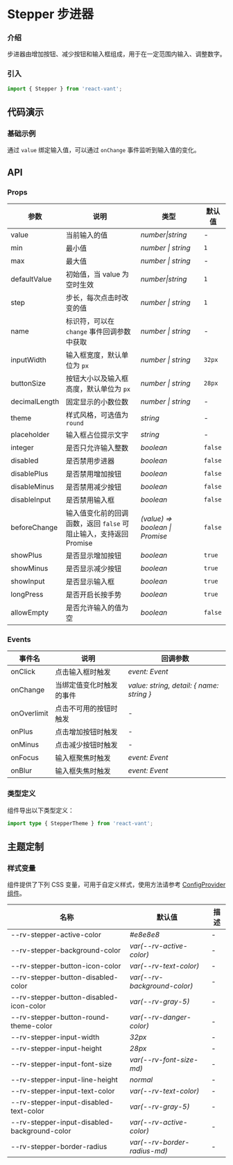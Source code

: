 # Stepper 步进器

### 介绍

步进器由增加按钮、减少按钮和输入框组成，用于在一定范围内输入、调整数字。

### 引入

```js
import { Stepper } from 'react-vant';
```

## 代码演示

### 基础示例

通过 `value` 绑定输入值，可以通过 `onChange` 事件监听到输入值的变化。

<code title="基础示例" src="./demo/base.tsx"></code>

## API

### Props

| 参数 | 说明 | 类型 | 默认值 |
| --- | --- | --- | --- |
| value | 当前输入的值 | _number\|string_ | - |
| min | 最小值 | _number \| string_ | `1` |
| max | 最大值 | _number \| string_ | - |
| defaultValue | 初始值，当 value 为空时生效 | _number\|string_ | `1` |
| step | 步长，每次点击时改变的值 | _number \| string_ | `1` |
| name | 标识符，可以在 `change` 事件回调参数中获取 | _number \| string_ | - |
| inputWidth | 输入框宽度，默认单位为 `px` | _number \| string_ | `32px` |
| buttonSize | 按钮大小以及输入框高度，默认单位为 `px` | _number \| string_ | `28px` |
| decimalLength | 固定显示的小数位数 | _number \| string_ | - |
| theme | 样式风格，可选值为 `round` | _string_ | - |
| placeholder | 输入框占位提示文字 | _string_ | - |
| integer | 是否只允许输入整数 | _boolean_ | `false` |
| disabled | 是否禁用步进器 | _boolean_ | `false` |
| disablePlus | 是否禁用增加按钮 | _boolean_ | `false` |
| disableMinus | 是否禁用减少按钮 | _boolean_ | `false` |
| disableInput | 是否禁用输入框 | _boolean_ | `false` |
| beforeChange | 输入值变化前的回调函数，返回 `false` 可阻止输入，支持返回 Promise | _(value) => boolean \| Promise_ | `false` |
| showPlus | 是否显示增加按钮 | _boolean_ | `true` |
| showMinus | 是否显示减少按钮 | _boolean_ | `true` |
| showInput | 是否显示输入框 | _boolean_ | `true` |
| longPress | 是否开启长按手势 | _boolean_ | `true` |
| allowEmpty | 是否允许输入的值为空 | _boolean_ | `false` |

### Events

| 事件名      | 说明                     | 回调参数                                  |
| ----------- | ------------------------ | ----------------------------------------- |
| onClick     | 点击输入框时触发         | _event: Event_                            |
| onChange    | 当绑定值变化时触发的事件 | _value: string, detail: { name: string }_ |
| onOverlimit | 点击不可用的按钮时触发   | -                                         |
| onPlus      | 点击增加按钮时触发       | -                                         |
| onMinus     | 点击减少按钮时触发       | -                                         |
| onFocus     | 输入框聚焦时触发         | _event: Event_                            |
| onBlur      | 输入框失焦时触发         | _event: Event_                            |

### 类型定义

组件导出以下类型定义：

```ts
import type { StepperTheme } from 'react-vant';
```

## 主题定制

### 样式变量

组件提供了下列 CSS 变量，可用于自定义样式，使用方法请参考 [ConfigProvider 组件](#/zh-CN/config-provider)。

| 名称                                         | 默认值                       | 描述 |
| -------------------------------------------- | ---------------------------- | ---- |
| --rv-stepper-active-color                    | _#e8e8e8_                    | -    |
| --rv-stepper-background-color                | _var(--rv-active-color)_     | -    |
| --rv-stepper-button-icon-color               | _var(--rv-text-color)_       | -    |
| --rv-stepper-button-disabled-color           | _var(--rv-background-color)_ | -    |
| --rv-stepper-button-disabled-icon-color      | _var(--rv-gray-5)_           | -    |
| --rv-stepper-button-round-theme-color        | _var(--rv-danger-color)_     | -    |
| --rv-stepper-input-width                     | _32px_                       | -    |
| --rv-stepper-input-height                    | _28px_                       | -    |
| --rv-stepper-input-font-size                 | _var(--rv-font-size-md)_     | -    |
| --rv-stepper-input-line-height               | _normal_                     | -    |
| --rv-stepper-input-text-color                | _var(--rv-text-color)_       | -    |
| --rv-stepper-input-disabled-text-color       | _var(--rv-gray-5)_           | -    |
| --rv-stepper-input-disabled-background-color | _var(--rv-active-color)_     | -    |
| --rv-stepper-border-radius                   | _var(--rv-border-radius-md)_ | -    |

